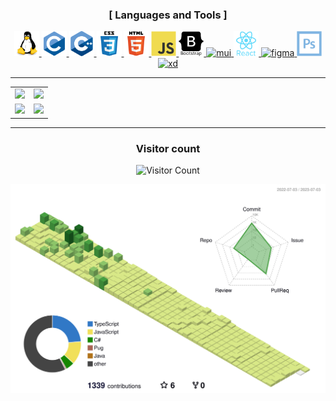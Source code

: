 <h3 align="center">
  [ Languages and Tools ]
</h3>
<p align="center"> 
  
  <!--  OS  -->
  
  <a href="https://www.linux.org/" target="_blank" rel="noreferrer"> 
    <img src="https://raw.githubusercontent.com/devicons/devicon/master/icons/linux/linux-original.svg" 
         alt="linux" 
         width="40" 
         height="40" /> 
  </a> 
  
<!--  Language  -->
  
  <a href="https://www.cprogramming.com/" target="_blank" rel="noreferrer"> 
    <img src="https://raw.githubusercontent.com/devicons/devicon/master/icons/c/c-original.svg" 
         alt="c" 
         width="40" 
         height="40" /> 
  </a> 
  <a href="https://www.w3schools.com/cpp/" target="_blank" rel="noreferrer"> 
    <img src="https://raw.githubusercontent.com/devicons/devicon/master/icons/cplusplus/cplusplus-original.svg" 
         alt="cplusplus" 
         width="40" 
         height="40" /> 
  </a> 
  
<!--     Front-End     -->
  
  <a href="https://www.w3schools.com/css/" target="_blank" rel="noreferrer"> 
    <img src="https://raw.githubusercontent.com/devicons/devicon/master/icons/css3/css3-original-wordmark.svg" 
         alt="css3" 
         width="40" 
         height="40" /> 
  </a> 
  <a href="https://www.w3.org/html/" target="_blank" rel="noreferrer"> 
    <img src="https://raw.githubusercontent.com/devicons/devicon/master/icons/html5/html5-original-wordmark.svg" 
         alt="html5" 
         width="40" 
         height="40" /> 
  </a>
  <a href="https://developer.mozilla.org/en-US/docs/Web/JavaScript" target="_blank" rel="noreferrer"> 
    <img src="https://raw.githubusercontent.com/devicons/devicon/master/icons/javascript/javascript-original.svg" 
         alt="javascript" 
         width="40" 
         height="40" /> 
  </a> 
  <a href="https://getbootstrap.com" target="_blank" rel="noreferrer"> 
    <img src="https://raw.githubusercontent.com/devicons/devicon/master/icons/bootstrap/bootstrap-plain-wordmark.svg" 
         alt="bootstrap" 
         width="40" 
         height="40" /> 
  </a> 
    <a href="https://mui.com/" target="_blank" rel="noreferrer"> 
    <img src="https://avatars.githubusercontent.com/u/33663932?s=200&v=4" 
         alt="mui" 
         width="40" 
         height="40" /> 
  </a> 
  <a href="https://reactjs.org/" target="_blank" rel="noreferrer"> 
    <img src="https://raw.githubusercontent.com/devicons/devicon/master/icons/react/react-original-wordmark.svg" 
         alt="react" 
         width="40" 
         height="40" /> 
  </a>
  
  <!--  design Tools  -->
  
  <a href="https://www.figma.com/" target="_blank" rel="noreferrer"> 
    <img src="https://www.vectorlogo.zone/logos/figma/figma-icon.svg" 
         alt="figma" 
         width="40" 
         height="40" /> 
  </a> 
    <a href="https://www.photoshop.com/en" target="_blank" rel="noreferrer"> 
    <img src="https://raw.githubusercontent.com/devicons/devicon/master/icons/photoshop/photoshop-line.svg" 
         alt="photoshop" 
         width="40" 
         height="40" /> 
  </a> 
  <a href="https://www.adobe.com/products/xd.html" target="_blank" rel="noreferrer"> 
    <img src="https://cdn.worldvectorlogo.com/logos/adobe-xd.svg" 
         alt="xd" 
         width="40" 
         height="40" /> 
  </a> 
</p>

---

<div align="center">
  <!-- Git stats Card -->
  <table align="center">
    <tr>
      <td valign="top">
        <img src="https://github-profile-summary-cards.vercel.app/api/cards/profile-details?username=nillyoo&theme=merko&hide_border=true&bg_color=00000000&title_color=B7E703&icon_color=B7E703&locale=kr" />
      </td>
      <td>
        <img src="https://github-profile-summary-cards.vercel.app/api/cards/most-commit-language?username=nillyoo&theme=merko&hide_border=true&bg_color=00000000&title_color=B7E703&icon_color=B7E703&locale=kr" />
      </td>
    </tr>
    <tr>
      <td valign="top">
        <img src ="https://github-readme-stats.vercel.app/api?username=nillyoo&show_icons=true&count_private=true&theme=merko&hide_border=true&bg_color=00000000&title_color=B7E703&icon_color=B7E703&locale=kr">
      </td>
      <td valign="top">
        <img src ="https://github-readme-stats.vercel.app/api/top-langs/?username=nillyoo&layout=compact&hide_border=true&theme=merko&bg_color=00000000&title_color=B7E703&langs_count=8">
      </td>
    </tr>
  </table>
</div>

---

<!-- visitor count -->
<div align="center">
  <h3>Visitor count</h3>

  ![Visitor Count](https://profile-counter.glitch.me/nillyoo/count.svg)
</div>

  ![](./profile-3d-contrib/profile-green-animate.svg)
